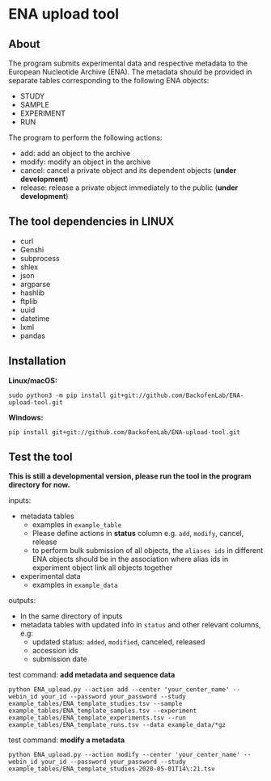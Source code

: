 # ENA upload tool

## About

The program submits experimental data and respective metadata to the European Nucleotide Archive (ENA). The metadata should be provided in separate tables corresponding to the following ENA objects:

* STUDY
* SAMPLE
* EXPERIMENT
* RUN

The program to perform the following actions:

* add: add an object to the archive
* modify: modify an object in the archive
* cancel: cancel a private object and its dependent objects (**under development**)
* release: release a private object immediately to the public (**under development**)

## The tool dependencies in LINUX

* curl
* Genshi
* subprocess
* shlex
* json
* argparse
* hashlib
* ftplib
* uuid
* datetime
* lxml
* pandas

## Installation

**Linux/macOS:**
```
sudo python3 -m pip install git+git://github.com/BackofenLab/ENA-upload-tool.git
```

**Windows:**
```
pip install git+git://github.com/BackofenLab/ENA-upload-tool.git
```

## Test the tool

**This is still a developmental version, please run the tool in the program directory for now.**

inputs:
* metadata tables
  * examples in `example_table`
  * Please define actions in **status** column e.g. `add`, `modify`, cancel, release
  * to perform bulk submission of all objects, the `aliases ids` in different ENA objects should be in the association where alias ids in experiment object link all objects together
* experimental data
  * examples in `example_data`

outputs:
* In the same directory of inputs
* metadata tables with updated info in `status` and other relevant columns, e.g:
  * updated status: `added`, `modified`, canceled, released
  * accession ids
  * submission date

test command: **add metadata and sequence data**

 `python ENA_upload.py --action add --center 'your_center_name' --webin_id your_id --password your_password --study example_tables/ENA_template_studies.tsv --sample example_tables/ENA_template_samples.tsv --experiment example_tables/ENA_template_experiments.tsv --run example_tables/ENA_template_runs.tsv --data example_data/*gz`

 test command: **modify a metadata**

 `python ENA_upload.py --action modify --center 'your_center_name' --webin_id your_id --password your_password --study example_tables/ENA_template_studies-2020-05-01T14\:21.tsv`
